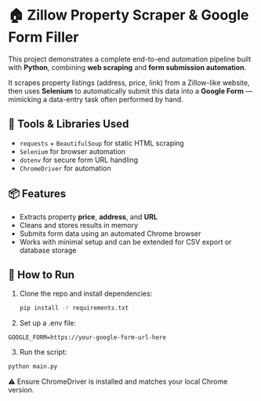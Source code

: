 # 🏠 Zillow Property Scraper & Google Form Filler

This project demonstrates a complete end-to-end automation pipeline built with **Python**, combining **web scraping** and **form submission automation**.

It scrapes property listings (address, price, link) from a Zillow-like website, then uses **Selenium** to automatically submit this data into a **Google Form** — mimicking a data-entry task often performed by hand.

## 🔧 Tools & Libraries Used
- `requests` + `BeautifulSoup` for static HTML scraping
- `Selenium` for browser automation
- `dotenv` for secure form URL handling
- `ChromeDriver` for automation

## 📦 Features
- Extracts property **price**, **address**, and **URL**
- Cleans and stores results in memory
- Submits form data using an automated Chrome browser
- Works with minimal setup and can be extended for CSV export or database storage

## 🚀 How to Run

1. Clone the repo and install dependencies:
   ```bash
   pip install -r requirements.txt
   
2. Set up a .env file:
```
GOOGLE_FORM=https://your-google-form-url-here
```
3. Run the script:
```bash 
python main.py
```

⚠️ Ensure ChromeDriver is installed and matches your local Chrome version.
